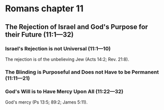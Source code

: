 # Romans chapter 11

## The Rejection of Israel and God's Purpose for their Future (11:1—32)

### Israel's Rejection is not Universal (11:1—10)

The rejection is of the unbelieving Jew (Acts 14:2; Rev. 21:8).

### The Blinding is Purposeful and Does not Have to be Permanent (11:11—21)

### God's Will is to Have Mercy Upon All (11:22—32)

God's mercy (Ps 13:5; 89:2; James 5:11).
